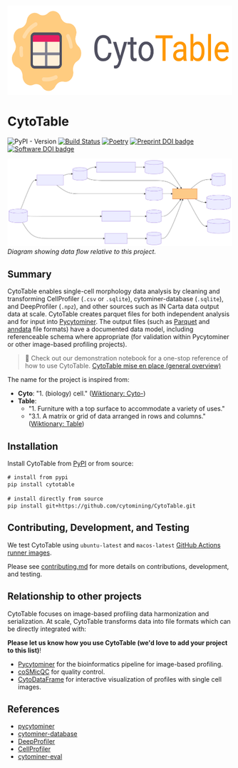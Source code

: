 <img height="200" src="https://raw.githubusercontent.com/cytomining/cytotable/main/logo/with-text-for-light-bg.png?raw=true">

# CytoTable

![PyPI - Version](https://img.shields.io/pypi/v/cytotable)
[![Build Status](https://github.com/cytomining/cytotable/actions/workflows/test.yml/badge.svg?branch=main)](https://github.com/cytomining/cytotable/actions/workflows/test.yml?query=branch%3Amain)
[![Poetry](https://img.shields.io/endpoint?url=https://python-poetry.org/badge/v0.json)](https://python-poetry.org/)
[![Preprint DOI badge](https://img.shields.io/badge/Preprint_DOI-10.1101/2025.06.19.660613-blue)](https://doi.org/10.1101/2025.06.19.660613)
[![Software DOI badge](https://img.shields.io/badge/Software_DOI-10.5281/zenodo.14888111-blue)](https://doi.org/10.5281/zenodo.14888111)

![dataflow](https://raw.githubusercontent.com/cytomining/cytotable/main/docs/source/_static/dataflow.svg?raw=true)
_Diagram showing data flow relative to this project._

## Summary

CytoTable enables single-cell morphology data analysis by cleaning and transforming CellProfiler (`.csv` or `.sqlite`), cytominer-database (`.sqlite`), and DeepProfiler (`.npz`), and other sources such as IN Carta data output data at scale.
CytoTable creates parquet files for both independent analysis and for input into [Pycytominer](https://github.com/cytomining/pycytominer).
The output files (such as [Parquet](https://parquet.apache.org/) and [anndata](https://github.com/scverse/anndata) file formats) have a documented data model, including referenceable schema where appropriate (for validation within Pycytominer or other image-based profiling projects).

> 📔 Check out our demonstration notebook for a one-stop reference of how to use CytoTable.
> [CytoTable mise en place (general overview)](https://cytomining.github.io/CytoTable/examples/cytotable_mise_en_place_general_overview.html)

The name for the project is inspired from:

- __Cyto__: "1. (biology) cell." ([Wiktionary: Cyto-](https://en.wiktionary.org/wiki/cyto-))
- __Table__:
  - "1. Furniture with a top surface to accommodate a variety of uses."
  - "3.1. A matrix or grid of data arranged in rows and columns." <br> ([Wiktionary: Table](https://en.wiktionary.org/wiki/table))

## Installation

Install CytoTable from [PyPI](https://pypi.org/) or from source:

```shell
# install from pypi
pip install cytotable

# install directly from source
pip install git+https://github.com/cytomining/CytoTable.git
```

## Contributing, Development, and Testing

We test CytoTable using `ubuntu-latest` and `macos-latest` [GitHub Actions runner images](https://github.com/actions/runner-images#available-images).

Please see [contributing.md](docs/source/contributing.md) for more details on contributions, development, and testing.

## Relationship to other projects

CytoTable focuses on image-based profiling data harmonization and serialization.
At scale, CytoTable transforms data into file formats which can be directly integrated with:

**Please let us know how you use CytoTable (we'd love to add your project to this list)**!

- [Pycytominer](https://github.com/cytomining/pycytominer) for the bioinformatics pipeline for image-based profiling.
- [coSMicQC](https://github.com/cytomining/coSMicQC) for quality control.
- [CytoDataFrame](https://github.com/cytomining/CytoDataFrame) for interactive visualization of profiles with single cell images.

## References

- [pycytominer](https://github.com/cytomining/pycytominer)
- [cytominer-database](https://github.com/cytomining/cytominer-database)
- [DeepProfiler](https://github.com/cytomining/DeepProfiler)
- [CellProfiler](https://github.com/CellProfiler/CellProfiler)
- [cytominer-eval](https://github.com/cytomining/cytominer-eval)
